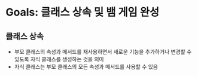 # Goals: 클래스 상속 및 뱀 게임 완성

## 클래스 상속

- 부모 클래스의 속성과 메서드를 재사용하면서 새로운 기능을 추가하거나 변경할 수 있도록 자식 클래스를 생성하는 것을 의미
- 자식 클래스는 부모 클래스의 모든 속성과 메서드를 사용할 수 있음
